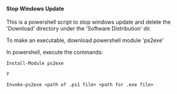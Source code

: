 #### Stop Windows Update

This is a powershell script to stop windows update and delete the 'Download' directory under the 'Software Distribution' dir.

To make an executable, download powershell module 'ps2exe'

In powershell, execute the commands:

`Install-Module ps2exe`

`Y`

`Invoke-ps2exe <path of .ps1 file> <path for .exe file>`
